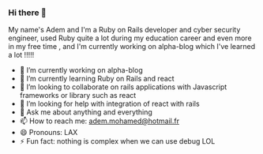 ### Hi there 👋
My name's Adem and I'm a Ruby on Rails developer and cyber security engineer, used Ruby quite a lot during my education career and even more in my free time , and I'm currently working on alpha-blog which I've learned a lot !!!!!
- 🔭 I’m currently working on alpha-blog
- 🌱 I’m currently learning Ruby on Rails and react
- 👯 I’m looking to collaborate on rails applications with Javascript frameworks or library such as react
- 🤔 I’m looking for help with integration of react with rails
- 💬 Ask me about anything and everything
- 📫 How to reach me: adem.mohamed@hotmail.fr
- 😄 Pronouns: LAX
- ⚡ Fun fact: nothing is complex when we can use debug LOL
<!--
**ALICHERIF/ALICHERIF** is a ✨ _special_ ✨ repository because its `README.md` (this file) appears on your GitHub profile.

Here are some ideas to get you started:


-->
